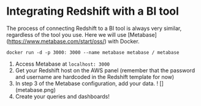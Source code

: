 # Integrating Redshift with a BI tool

The process of connecting Redshift to a BI tool is always very similar, regardless of the tool you use.
Here we will use [Metabase] (https://www.metabase.com/start/oss/) with Docker.

``
docker run -d -p 3000: 3000 --name metabase metabase / metabase
``

1. Access Metabase at `localhost: 3000`
1. Get your Redshift host on the AWS panel (remember that the password and username are hardcoded in the Redshift template for now)
1. In step 3 of the Metabase configuration, add your data.
! [] (metabase.png)
1. Create your queries and dashboards!